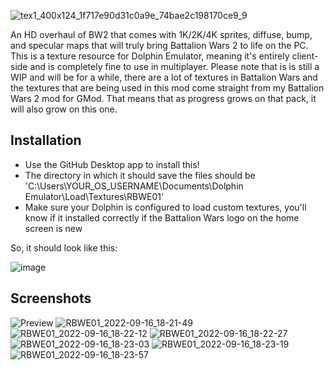 ![tex1_400x124_1f717e90d31c0a9e_74bae2c198170ce9_9](https://user-images.githubusercontent.com/7193583/190831119-4e369e70-14aa-444b-b988-0fd89fd6df43.png)

An HD overhaul of BW2 that comes with 1K/2K/4K sprites, diffuse, bump, and specular maps that will truly bring Battalion Wars 2 to life on the PC. This is a texture resource for Dolphin Emulator, meaning it's entirely client-side and is completely fine to use in multiplayer. Please note that is is still a WIP and will be for a while, there are a lot of textures in Battalion Wars and the textures that are being used in this mod come straight from my Battalion Wars 2 mod for GMod. That means that as progress grows on that pack, it will also grow on this one.

## Installation
- Use the GitHub Desktop app to install this!
- The directory in which it should save the files should be 'C:\Users\YOUR_OS_USERNAME\Documents\Dolphin Emulator\Load\Textures\RBWE01\'
- Make sure your Dolphin is configured to load custom textures, you'll know if it installed correctly if the Battalion Wars logo on the home screen is new

So, it should look like this:

![image](https://user-images.githubusercontent.com/7193583/190831097-d9b8b31c-0a76-4141-a656-64c3563bf216.png)

## Screenshots
![Preview](https://user-images.githubusercontent.com/7193583/190833094-dea6a2a6-5755-4b8b-a0c5-3d1431ba202c.png)
![RBWE01_2022-09-16_18-21-49](https://user-images.githubusercontent.com/7193583/190833110-44d48daf-7577-4616-9da5-6bed215eeee2.png)
![RBWE01_2022-09-16_18-22-12](https://user-images.githubusercontent.com/7193583/190833111-f01e2c57-99df-4fdf-b6dc-e862132580c7.png)
![RBWE01_2022-09-16_18-22-27](https://user-images.githubusercontent.com/7193583/190833112-d191741d-9cc3-4d01-b583-2d4497961139.png)
![RBWE01_2022-09-16_18-23-03](https://user-images.githubusercontent.com/7193583/190833116-a268f2e5-a3fb-4d06-97bb-309aa2021bf0.png)
![RBWE01_2022-09-16_18-23-19](https://user-images.githubusercontent.com/7193583/190833117-21f150a4-63f0-4765-a473-684d0d08c6d7.png)
![RBWE01_2022-09-16_18-23-57](https://user-images.githubusercontent.com/7193583/190833118-3c63ab60-9b33-4742-839b-a542edf9f3c6.png)
